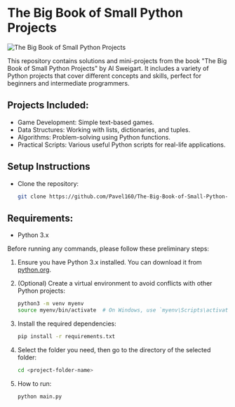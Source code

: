 # The Big Book of Small Python Projects

![The Big Book of Small Python Projects](https://m.media-amazon.com/images/I/71Qp645PuKL._AC_UF1000,1000_QL80_.jpg)

This repository contains solutions and mini-projects from the book "The Big Book of Small Python Projects" by Al Sweigart. It includes a variety of Python projects that cover different concepts and skills, perfect for beginners and intermediate programmers.

## Projects Included:
- Game Development: Simple text-based games.
- Data Structures: Working with lists, dictionaries, and tuples.
- Algorithms: Problem-solving using Python functions.
- Practical Scripts: Various useful Python scripts for real-life applications.

## Setup Instructions

- Clone the repository:
    ```bash
    git clone https://github.com/Pavel160/The-Big-Book-of-Small-Python-Projects.git
    ```

## Requirements:
- Python 3.x

Before running any commands, please follow these preliminary steps:

1. Ensure you have Python 3.x installed. You can download it from [python.org](https://www.python.org/).
2. (Optional) Create a virtual environment to avoid conflicts with other Python projects:
    ```bash
    python3 -m venv myenv
    source myenv/bin/activate  # On Windows, use `myenv\Scripts\activate`
    ```
3. Install the required dependencies:
    ```bash
    pip install -r requirements.txt
    ```

4. Select the folder you need, then go to the directory of the selected folder:
    ```bash
    cd <project-folder-name>
    ```
5. How to run:
    ```bash
    python main.py
    ```
